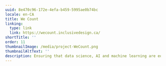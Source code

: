 ```yaml
---
uuid: 8e470c96-172e-4efa-b459-5995ae0b74bc
locale: en-CA
title: We Count
linking:
  type: link
  link: https://wecount.inclusivedesign.ca/
shortTitle: ''
order: 11
thumbnailImage: /media/project-WeCount.png
thumbnailAltText: ''
description: Ensuring that data science, AI and machine learning are equitable and that people with disabilities can help to shape the future of data science.
---
```

